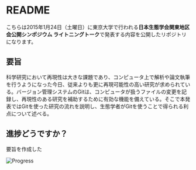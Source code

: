 # README

こちらは2015年1月24日（土曜日）に東京大学で行われる**日本生態学会関東地区会公開シンポジウム ライトニングトーク**で発表する内容を公開したリポジトリになります。

## 要旨

科学研究において再現性は大きな課題であり、コンピュータ上で解析や論文執筆を行うようになった今日、従来よりも更に再現可能性の高い研究が求められている。バージョン管理システムのGitは、コンピュータが扱うファイルの変更を記録し、再現性のある研究を補助するために有効な機能を備えている。そこで本発表ではGitを使った研究の流れを説明し、生態学者がGitを使うことで得られる利点について述べる。

## 進捗どうですか？

要旨を作成した

![Progress](http://progressed.io/bar/20)